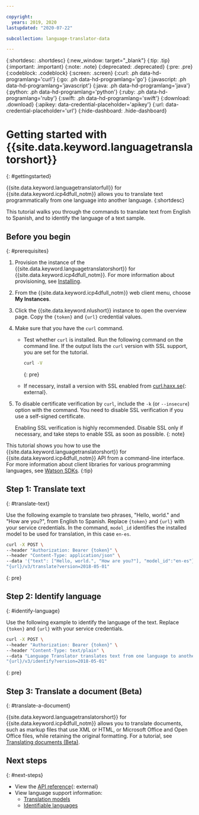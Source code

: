 ```yaml
---

copyright:
  years: 2019, 2020
lastupdated: "2020-07-22"

subcollection: language-translator-data

---
```


{:shortdesc: .shortdesc}
{:new_window: target="_blank"}
{:tip: .tip}
{:important: .important}
{:note: .note}
{:deprecated: .deprecated}
{:pre: .pre}
{:codeblock: .codeblock}
{:screen: .screen}
{:curl: .ph data-hd-programlang='curl'}
{:go: .ph data-hd-programlang='go'}
{:javascript: .ph data-hd-programlang='javascript'}
{:java: .ph data-hd-programlang='java'}
{:python: .ph data-hd-programlang='python'}
{:ruby: .ph data-hd-programlang='ruby'}
{:swift: .ph data-hd-programlang='swift'}
{:download: .download}
{:apikey: data-credential-placeholder='apikey'}
{:url: data-credential-placeholder='url'}
{:hide-dashboard: .hide-dashboard}

# Getting started with {{site.data.keyword.languagetranslatorshort}}
{: #gettingstarted}

{{site.data.keyword.languagetranslatorfull}} for {{site.data.keyword.icp4dfull_notm}} allows you to translate text programmatically from one language into another language.
{:shortdesc}

This tutorial walks you through the commands to translate text from English to Spanish, and to identify the language of a text sample.

## Before you begin
{: #prerequisites}

1.  Provision the instance of the {{site.data.keyword.languagetranslatorshort}} for {{site.data.keyword.icp4dfull_notm}}. For more information about provisioning, see [Installing](/docs/language-translator-data?topic=language-translator-data-install).
1.  From the {{site.data.keyword.icp4dfull_notm}} web client menu, choose **My Instances**.
1.  Click the {{site.data.keyword.nlushort}} instance to open the overview page. Copy the `{token}` and `{url}` credential values.
1.  Make sure that you have the `curl` command.
    - Test whether `curl` is installed. Run the following command on the command line. If the output lists the `curl` version with SSL support, you are set for the tutorial.

        ```bash
        curl -V
        ```
        {: pre}
    - If necessary, install a version with SSL enabled from [curl.haxx.se](https://curl.haxx.se/){: external}.
1.  To disable certificate verification by `curl`, include the `-k` (or `--insecure`) option with the command. You need to disable SSL verification if you use a self-signed certificate.

    Enabling SSL verification is highly recommended. Disable SSL only if necessary, and take steps to enable SSL as soon as possible.
    {: note}

This tutorial shows you how to use the {{site.data.keyword.languagetranslatorshort}} for {{site.data.keyword.icp4dfull_notm}} API from a command-line interface. For more information about client libraries for various programming languages, see [Watson SDKs](/docs/natural-language-understanding-data?topic=watson-using-sdks#using-sdks).
{:tip}

## Step 1: Translate text
{: #translate-text}

Use the following example to translate two phrases, "Hello, world." and "How are you?", from English to Spanish. <span class="hide-dashboard">Replace `{token}` and `{url}` with your service credentials.</span> In the command, `model_id` identifies the installed model to be used for translation, in this case `en-es`.

```bash
curl -X POST \
--header "Authorization: Bearer {token}" \
--header "Content-Type: application/json" \
--data '{"text": ["Hello, world.", "How are you?"], "model_id":"en-es"}' \
"{url}/v3/translate?version=2018-05-01"
```
{: pre}

## Step 2: Identify language
{: #identify-language}

Use the following example to identify the language of the text. <span class="hide-dashboard">Replace `{token}` and `{url}` with your service credentials.</span>

```bash
curl -X POST \
--header "Authorization: Bearer {token}" \
--header "Content-Type: text/plain" \
--data "Language Translator translates text from one language to another" \
"{url}/v3/identify?version=2018-05-01"
```
{: pre}

## Step 3: Translate a document (Beta)
{: #translate-a-document}

{{site.data.keyword.languagetranslatorshort}} for {{site.data.keyword.icp4dfull_notm}} allows you to translate documents, such as markup files that use XML or HTML, or Microsoft Office and Open Office files, while retaining the original formatting. For a tutorial, see [Translating documents (Beta)](/docs/language-translator-data?topic=language-translator-data-document-translator-tutorial).

## Next steps
{: #next-steps}

- View the [API reference](https://{DomainName}/apidocs/language-translator-data){: external}
- View language support information:
    - [Translation models](/docs/language-translator-data?topic=language-translator-data-translation-models)
    - [Identifiable languages](/docs/language-translator-data?topic=language-translator-data-identifiable-languages)
